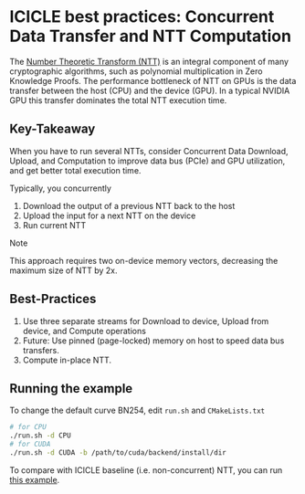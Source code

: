 # ICICLE best practices: Concurrent Data Transfer and NTT Computation

The [Number Theoretic Transform (NTT)](https://dev.ingonyama.com/icicle/primitives/ntt) is an integral component of many cryptographic algorithms, such as polynomial multiplication in Zero Knowledge Proofs. The performance bottleneck of NTT on GPUs is the data transfer between the host (CPU) and the device (GPU). In a typical NVIDIA GPU this transfer dominates the total NTT execution time.

## Key-Takeaway

When you have to run several NTTs, consider Concurrent Data Download, Upload, and Computation to improve data bus (PCIe) and GPU utilization, and get better total execution time.

Typically, you concurrently

1. Download the output of a previous NTT back to the host
2. Upload the input for a next NTT on the device
3. Run current NTT

> [!NOTE]
> This approach requires two on-device memory vectors, decreasing the maximum size of NTT by 2x.

## Best-Practices

1. Use three separate streams for Download to device, Upload from device, and Compute operations
2. Future: Use pinned (page-locked) memory on host to speed data bus transfers.
3. Compute in-place NTT.

## Running the example

To change the default curve BN254, edit `run.sh` and `CMakeLists.txt`

```sh
# for CPU
./run.sh -d CPU
# for CUDA
./run.sh -d CUDA -b /path/to/cuda/backend/install/dir
```

To compare with ICICLE baseline (i.e. non-concurrent) NTT, you can run [this example](../ntt/README.md).

